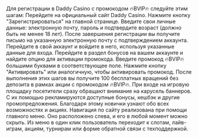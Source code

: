 Для регистрации в Daddy Casino с промокодом 🔥BVIP🔥 следуйте этим шагам:
Перейдите на официальный сайт Daddy Casino.
Нажмите кнопку "Зарегистрироваться" на главной странице.
Введите свои личные данные: электронную почту, пароль и подтвердите возраст (должно быть не менее 18 лет).
После завершения регистрации вы получите письмо на указанную электронную почту с подтверждением аккаунта.
Перейдите в свой аккаунт и войдите в него, используя указанные данные для входа.
Перейдите в раздел бонусов на вашем аккаунте и найдите опцию для активации промокода.
Введите промокод 🔥BVIP🔥 большими буквами в соответствующее поле.
Нажмите кнопку "Активировать" или аналогичную, чтобы активировать промокод.
После выполнения этих шагов вы получите 100 бесплатных вращений без депозита в рамках акции с промокодом 🔥BVIP🔥.
При входе на игровую площадку посетители сразу обращают внимание на карусель баннеров. С их помощью рекламируются доступные бонусы, кешбэк и другие промопредложения. Благодаря этому новички узнают обо всех возможностях и акциях.
Навигация по сайту реализована при помощи главного меню. Оно расположено слева, и его в любой момент можно скрыть. Из меню в один клик пользователь переходит к слотам, лайв-играм, акциям, турнирам или форме обратной связи с техподдержкой.
